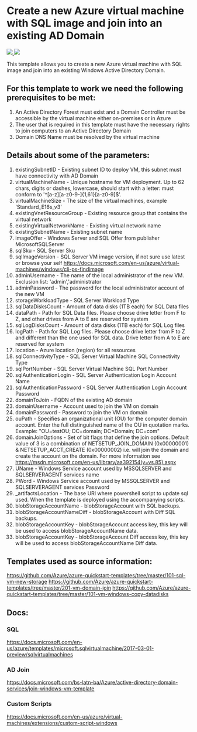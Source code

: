 # Create a new Azure virtual machine with SQL image and join into an existing AD Domain

<a href="https://portal.azure.com/#create/Microsoft.Template/uri/https%3a%2f%2fraw.githubusercontent.com%2fGaveaInvest%2fGavea-DR-SQL%2fmaster%2fazuredeploy.json" target="_blank">
    <img src="http://azuredeploy.net/deploybutton.png"/>
</a>
<a href="https://portal.azure.com/#create/Microsoft.Template/uri/https%3a%2f%2fraw.githubusercontent.com%2fGaveaInvest%2fGavea-DR-SQL%2fmaster%2fazuredeploy.json" target="_blank">
    <img src="http://azuredeploy.net/AzureGov.png"/>
</a>

This template allows you to create a new Azure virtual machine with SQL image and join into an existing Windows Active Directory Domain.

## For this template to work we need the following prerequisites to be met:

1. An Active Directory Forest must exist and a Domain Controller must be accessible by the virtual machine either on-premises or in Azure
2. The user that is required in this template must have the necessary rights to join computers to an Active Directory Domain
3. Domain DNS Name must be resolved by the virtual machine

## Details about some of the parameters:

1. existingSubnetID - Existing subnet ID to deploy VM, this subnet must have connectivity with AD Domain
1. virtualMachineName - Unique hostname for VM deployment. Up to 62 chars, digits or dashes, lowercase, should start with a letter: must conform to '^[a-z][a-z0-9-]{1,61}[a-z0-9]$'.
2. virtualMachineSize - The size of the virtual machines, example 'Standard_E16s_v3'
3. existingVnetResourceGroup - Existing resource group that contains the virtual network
4. existingVirtualNetworkName - Existing virtual network name
5. existingSubnetName - Existing subnet name
6. imageOffer - Windows Server and SQL Offer from publisher MicrosoftSQLServer
7. sqlSku - SQL Server Sku
8. sqlImageVersion - SQL Server VM image version, if not sure use latest or browse your self https://docs.microsoft.com/en-us/azure/virtual-machines/windows/cli-ps-findimage
9. adminUsername - The name of the local administrator of the new VM. Exclusion list: 'admin','administrator
10. adminPassword - The password for the local administrator account of the new VM
11. storageWorkloadType - SQL Server Workload Type
12. sqlDataDisksCount - Amount of data disks (1TB each) for SQL Data files
13. dataPath - Path for SQL Data files. Please choose drive letter from F to Z, and other drives from A to E are reserved for system
14. sqlLogDisksCount - Amount of data disks (1TB each) for SQL Log files
15. logPath - Path for SQL Log files. Please choose drive letter from F to Z and different than the one used for SQL data. Drive letter from A to E are reserved for system
16. location - Azure location (region) for all resources
17. sqlConnectivityType - SQL Server Virtual Machine SQL Connectivity Type
18. sqlPortNumber - SQL Server Virtual Machine SQL Port Number
19. sqlAuthenticationLogin - SQL Server Authentication Login Account Name 
20. sqlAuthenticationPassword - SQL Server Authentication Login Account Password
21. domainToJoin - FQDN of the existing AD domain
22. domainUsername - Account used to join the VM on domain
23. domainPassword - Password to join the VM on domain
24. ouPath - Specifies an organizational unit (OU) for the computer domain account. Enter the full distinguished name of the OU in quotation marks. Example: \"OU=testOU; DC=domain; DC=Domain; DC=com\"
25. domainJoinOptions - Set of bit flags that define the join options. Default value of 3 is a combination of NETSETUP_JOIN_DOMAIN (0x00000001) & NETSETUP_ACCT_CREATE (0x00000002) i.e. will join the domain and create the account on the domain. For more information see https://msdn.microsoft.com/en-us/library/aa392154(v=vs.85).aspx
26. UName - Windows Service account used by MSSQLSERVER and SQLSERVERAGENT services name
27. PWord - Windows Service account used by MSSQLSERVER and SQLSERVERAGENT services Password
28. _artifactsLocation - The base URI where powershell script to update sql used. When the template is deployed using the accompanying scripts.
29. blobStorageAccountName - blobStorageAccount with SQL backups.
30. blobStorageAccountNameDiff - blobStorageAccount with Diff SQL backups.
31. blobStorageAccountKey - blobStorageAccount access key, this key will be used to access blobStorageAccountName data.
32. blobStorageAccountKey - blobStorageAccount Diff access key, this key will be used to access blobStorageAccountName Diff data.


## Templates used as source information:
https://github.com/Azure/azure-quickstart-templates/tree/master/101-sql-vm-new-storage
https://github.com/Azure/azure-quickstart-templates/tree/master/201-vm-domain-join
https://github.com/Azure/azure-quickstart-templates/tree/master/101-vm-windows-copy-datadisks


## Docs:
### SQL
https://docs.microsoft.com/en-us/azure/templates/microsoft.sqlvirtualmachine/2017-03-01-preview/sqlvirtualmachines
### AD Join
https://docs.microsoft.com/bs-latn-ba/Azure/active-directory-domain-services/join-windows-vm-template
### Custom Scripts
https://docs.microsoft.com/en-us/azure/virtual-machines/extensions/custom-script-windows



